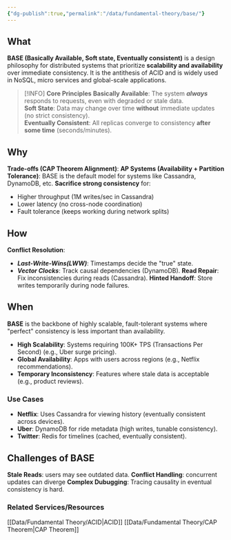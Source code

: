 ```yaml
---
{"dg-publish":true,"permalink":"/data/fundamental-theory/base/"}
---
```



## What
**BASE (Basically Available, Soft state, Eventually consistent)** is a design philosophy for distributed systems that prioritize **scalability and availability** over immediate consistency. It is the antithesis of ACID and is widely used in NoSQL, micro services and global-scale applications.

>[!INFO] **Core Principles**
>**Basically Available**: The system ***always*** responds to requests, even with degraded or stale data. \
>**Soft State**: Data may change over time **without** immediate updates (no strict consistency). \
>**Eventually Consistent**: All replicas converge to consistency **after some time** (seconds/minutes).
## Why
**Trade-offs (CAP Theorem Alignment)**:
**AP Systems (Availability + Partition Tolerance)**: BASE is the default model for systems like Cassandra, DynamoDB, etc.
**Sacrifice strong consistency** for:
- Higher throughput (1M writes/sec in Cassandra)
- Lower latency (no cross-node coordination)
- Fault tolerance (keeps working during network splits)
## How
**Conflict Resolution**:
- ***Last-Write-Wins(LWW)***: Timestamps decide the "true" state.
- ***Vector Clocks***: Track causal dependencies (DynamoDB).
**Read Repair**: Fix inconsistencies during reads (Cassandra).
**Hinted Handoff**: Store writes temporarily during node failures.
## When
**BASE** is the backbone of highly scalable, fault-tolerant systems where "perfect" consistency is less important than availability.
- **High Scalability**: Systems requiring 100K+ TPS (Transactions Per Second) (e.g., Uber surge pricing).
- **Global Availability**: Apps with users across regions (e.g., Netflix recommendations).
- **Temporary Inconsistency**: Features where stale data is acceptable (e.g., product reviews).
### Use Cases
- **Netflix**: Uses Cassandra for viewing history (eventually consistent across devices).
- **Uber**: DynamoDB for ride metadata (high writes, tunable consistency).
- **Twitter**: Redis for timelines (cached, eventually consistent).
## Challenges of BASE
**Stale Reads**: users may see outdated data.
**Conflict Handling**: concurrent updates can diverge
**Complex Dubugging**: Tracing causality in eventual consistency is hard.

### Related Services/Resources
[[Data/Fundamental Theory/ACID\|ACID]]
[[Data/Fundamental Theory/CAP Theorem\|CAP Theorem]]










